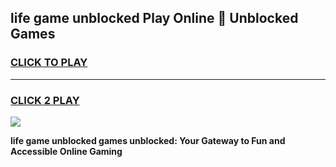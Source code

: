 
## life game unblocked Play Online 👋 Unblocked Games
<h3>
<a href="https://premium.freeplayer.one?title=life_game_unblocked&ref=19F">CLICK TO PLAY</a></h3>
<hr>

<h3>
<a href="https://premium.freeplayer.one?title=life_game_unblocked&ref=19F">CLICK 2 PLAY</a>
  
</h3>

<a href="https://premium.freeplayer.one?title=life_game_unblocked&ref=19F"><img src="https://clearcache.store/games.png"></a>


**life game unblocked games unblocked: Your Gateway to Fun and Accessible Online Gaming**
